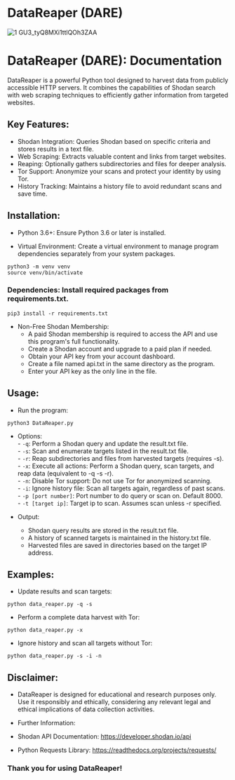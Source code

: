 # DataReaper (DARE)
![1 GU3_tyQ8MXi1ttlQOh3ZAA](https://github.com/ice-wzl/DataReaper/assets/75596877/c537207c-1d48-4766-b7e3-91a1f896ec04)

# DataReaper (DARE): Documentation

DataReaper is a powerful Python tool designed to harvest data from publicly accessible HTTP servers. It combines the capabilities of Shodan search with web scraping techniques to efficiently gather information from targeted websites.

## Key Features:

- Shodan Integration: Queries Shodan based on specific criteria and stores results in a text file.
- Web Scraping: Extracts valuable content and links from target websites.
- Reaping: Optionally gathers subdirectories and files for deeper analysis.
- Tor Support: Anonymize your scans and protect your identity by using Tor.
- History Tracking: Maintains a history file to avoid redundant scans and save time.

## Installation:

- Python 3.6+: Ensure Python 3.6 or later is installed.

- Virtual Environment: Create a virtual environment to manage program dependencies separately from your system packages.
````
python3 -m venv venv
source venv/bin/activate
````
### Dependencies: Install required packages from requirements.txt.
````
pip3 install -r requirements.txt
````
- Non-Free Shodan Membership:
    - A paid Shodan membership is required to access the API and use this program's full functionality.
    - Create a Shodan account and upgrade to a paid plan if needed.
    - Obtain your API key from your account dashboard.
    - Create a file named api.txt in the same directory as the program.
    - Enter your API key as the only line in the file.

## Usage:

- Run the program:
````
python3 DataReaper.py
````
- Options:\
        - `-q`: Perform a Shodan query and update the result.txt file.\
        - `-s`: Scan and enumerate targets listed in the result.txt file.\
        - `-r`: Reap subdirectories and files from harvested targets (requires -s).\
        - `-x`: Execute all actions: Perform a Shodan query, scan targets, and reap data (equivalent to -q -s -r).\
        - `-n`: Disable Tor support: Do not use Tor for anonymized scanning.\
        - `-i`: Ignore history file: Scan all targets again, regardless of past scans.\
        - `-p [port number]`: Port number to do query or scan on. Default 8000.\
        - `-t [target ip]`: Target ip to scan. Assumes scan unless -r specified.

- Output:
    - Shodan query results are stored in the result.txt file.
    - A history of scanned targets is maintained in the history.txt file.
    - Harvested files are saved in directories based on the target IP address.

## Examples:

- Update results and scan targets:
````
python data_reaper.py -q -s
````
- Perform a complete data harvest with Tor:
````
python data_reaper.py -x
````
- Ignore history and scan all targets without Tor:
````
python data_reaper.py -s -i -n
````
## Disclaimer:

- DataReaper is designed for educational and research purposes only. Use it responsibly and ethically, considering any relevant legal and ethical implications of data collection activities.

- Further Information:

- Shodan API Documentation: https://developer.shodan.io/api
- Python Requests Library: https://readthedocs.org/projects/requests/

### Thank you for using DataReaper!
